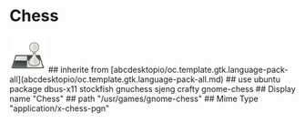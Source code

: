 # Chess
<img src='icons/gnome-chess.svg' height='64px' width='64px'>
## inherite from
[abcdesktopio/oc.template.gtk.language-pack-all](abcdesktopio/oc.template.gtk.language-pack-all.md)
## use ubuntu package
dbus-x11 stockfish gnuchess sjeng crafty gnome-chess
## Display name
"Chess"
## path
"/usr/games/gnome-chess"
## Mime Type
"application/x-chess-pgn"
